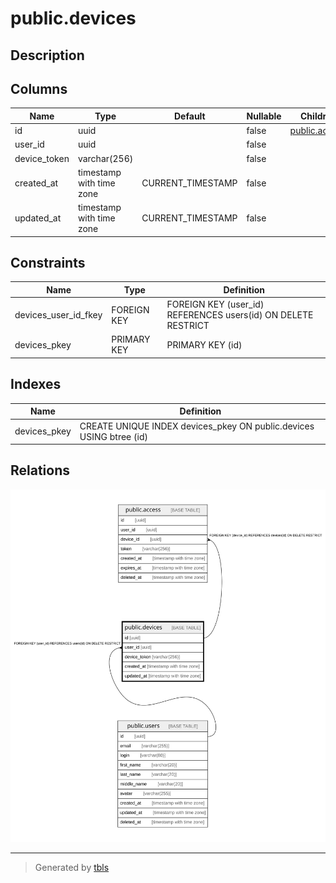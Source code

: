 # public.devices

## Description

## Columns

| Name | Type | Default | Nullable | Children | Parents | Comment |
| ---- | ---- | ------- | -------- | -------- | ------- | ------- |
| id | uuid |  | false | [public.access](public.access.md) |  |  |
| user_id | uuid |  | false |  | [public.users](public.users.md) |  |
| device_token | varchar(256) |  | false |  |  |  |
| created_at | timestamp with time zone | CURRENT_TIMESTAMP | false |  |  |  |
| updated_at | timestamp with time zone | CURRENT_TIMESTAMP | false |  |  |  |

## Constraints

| Name | Type | Definition |
| ---- | ---- | ---------- |
| devices_user_id_fkey | FOREIGN KEY | FOREIGN KEY (user_id) REFERENCES users(id) ON DELETE RESTRICT |
| devices_pkey | PRIMARY KEY | PRIMARY KEY (id) |

## Indexes

| Name | Definition |
| ---- | ---------- |
| devices_pkey | CREATE UNIQUE INDEX devices_pkey ON public.devices USING btree (id) |

## Relations

![er](public.devices.svg)

---

> Generated by [tbls](https://github.com/k1LoW/tbls)
